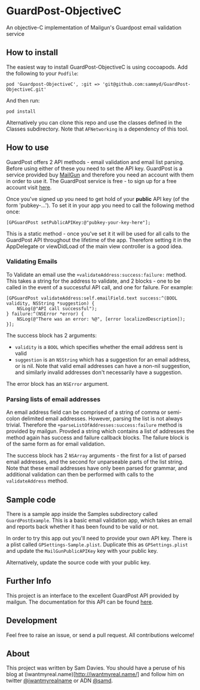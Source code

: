 GuardPost-ObjectiveC
====================

An objective-C implementation of Mailgun's Guardpost email validation service


## How to install

The easiest way to install GuardPost-ObjectiveC is using cocoapods. Add the
following to your `Podfile`:

    pod 'Guardpost-ObjectiveC', :git => 'git@github.com:sammyd/GuardPost-ObjectiveC.git'

And then run:

    pod install


Alternatively you can clone this repo and use the classes defined in the Classes
subdirectory. Note that `AFNetworking` is a dependency of this tool.


## How to use

GuardPost offers 2 API methods - email validation and email list parsing. Before
using either of these you need to set the API key. GuardPost is a service
provided buy [MailGun](https://mailgun.net/) and therefore you need an account
with them in order to use it. The GuardPost service is free - to sign up for a
free account visit [here](https://mailgun.com/signupb?plan=free).

Once you've signed up you need to get hold of your **public** API key (of the
form 'pubkey-...'). To set it in your app you need to call the following method
once:

    [GPGuardPost setPublicAPIKey:@"pubkey-your-key-here"];

This is a static method - once you've set it it will be used for all calls to
the GuardPost API throughout the lifetime of the app. Therefore setting it in
the AppDelegate or viewDidLoad of the main view controller is a good idea.

### Validating Emails

To Validate an email use the `+validateAddress:success:failure:` method. This
takes a string for the address to validate, and 2 blocks - one to be called in
the event of a successful API call, and one for failure. For example:

    [GPGuardPost validateAddress:self.emailField.text success:^(BOOL validity, NSString *suggestion) {
        NSLog(@"API call successful");
    } failure:^(NSError *error) {
        NSLog(@"There was an error: %@", [error localizedDescription]);
    }];

The success block has 2 arguments:
- `validity` is a `BOOL` which specifies whether the email address sent is valid
- `suggestion` is an `NSString` which has a suggestion for an email address, or
is nil. Note that valid email addresses can have a non-nil suggestion, and similarly
invalid addresses don't necessarily have a suggestion.

The error block has an `NSError` argument.

### Parsing lists of email addresses

An email address field can be comprised of a string of comma or semi-colon delimited
email addresses. However, parsing the list is not always trivial. Therefore the
`+parseListOfAddresses:success:failure` method is provided by mailgun. Provded a
string which contains a list of addresses the method again has success and failure
callback blocks. The failure block is of the same form as for email validation.

The success block has 2 `NSArray` arguments - the first for a list of parsed
email addresses, and the second for unparseable parts of the list string. Note
that these email addresses have only been parsed for grammar, and additional
validation can then be performed with calls to the `validateAddress` method.

## Sample code

There is a sample app inside the Samples subdirectory called `GuardPostExample`.
This is a basic email validation app, which takes an email and reports back
whether it has been found to be valid or not.

In order to try this app out you'll need to provide your own API key. There is a
plist called `GPSettings-Sample.plist`. Duplicate this as `GPSettings.plist` and
update the `MailGunPublicAPIKey` key with your public key.

Alternatively, update the source code with your public key.

## Further Info

This project is an interface to the excellent GuardPost API provided by mailgun.
The documentation for this API can be found [here](http://documentation.mailgun.com/api-email-validation.html).

## Development

Feel free to raise an issue, or send a pull request. All contributions welcome!

## About

This project was written by Sam Davies. You should have a peruse of his blog at
(iwantmyreal.name)[http://iwantmyreal.name/] and follow him on twitter
[@iwantmyrealname](https://twitter.com/iwantmyrealname) or ADN
[@samd](https://app.net/samd).

